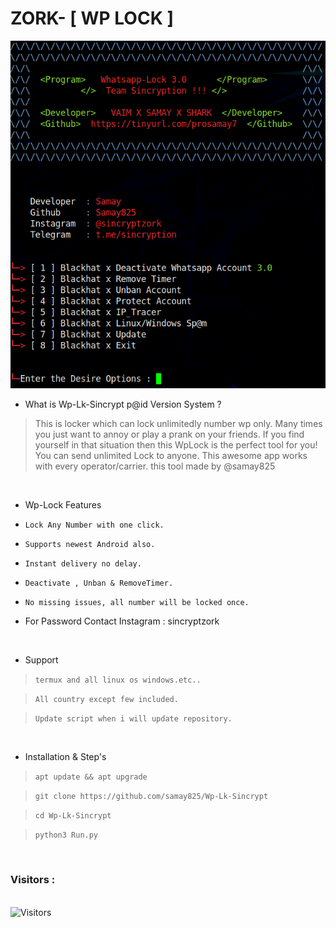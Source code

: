 # ZORK- [ WP LOCK ]
<img src="Zork.png"><br>




- What is Wp-Lk-Sincrypt p@id Version System  ?
> This is locker which can lock unlimitedly number wp only.
> Many times you just want to annoy or play a prank on your friends.
> If you find yourself in that situation then this WpLock is the perfect tool for you!
> You can send unlimited Lock to anyone. This awesome app works with every operator/carrier.
> this tool made by @samay825 

<br>


- Wp-Lock Features 

* `Lock Any Number with one click.`

* `Supports newest Android also.`

* `Instant delivery no delay.`

* `Deactivate , Unban & RemoveTimer.`

* `No missing issues, all number will be locked once.`

*  For Password Contact Instagram : sincryptzork

<br>

- Support

> `termux and all linux os windows.etc..`

> `All country except few included.`

> `Update script when i will update repository.`
 
 <br>

- Installation & Step's
 
> `apt update && apt upgrade`
 
> `git clone https://github.com/samay825/Wp-Lk-Sincrypt`
 
> `cd Wp-Lk-Sincrypt`  
 
> `python3 Run.py`



<br>

<h3>Visitors :</h3>
<br>
<img src="https://profile-counter.glitch.me/samay825/count.svg" alt="Visitors">


